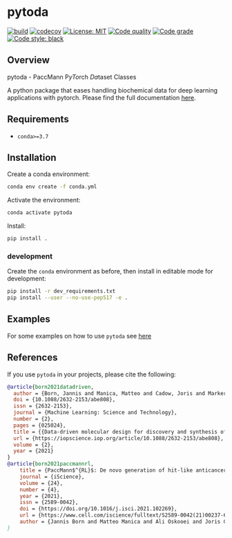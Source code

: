 # pytoda
[![build](https://github.com/PaccMann/paccmann_datasets/workflows/build/badge.svg)](https://github.com/PaccMann/paccmann_datasets/actions)
[![codecov](https://codecov.io/gh/PaccMann/paccmann_datasets/branch/master/graph/badge.svg?token=C10ICE7S0Q)](https://codecov.io/gh/PaccMann/paccmann_datasets)
[![License: MIT](https://img.shields.io/badge/License-MIT-yellow.svg)](https://opensource.org/licenses/MIT)
[![Code quality](https://www.code-inspector.com/project/22043/score/svg)](https://frontend.code-inspector.com/)
[![Code grade](https://www.code-inspector.com/project/22043/status/svg)](https://frontend.code-inspector.com/)
[![Code style: black](https://img.shields.io/badge/code%20style-black-000000.svg)](https://github.com/psf/black)

## Overview

pytoda - PaccMann P*yTo*rch *Da*taset Classes

A python package that eases handling biochemical data for deep learning applications with pytorch.
Please find the full documentation [here](https://paccmann.github.io/paccmann_datasets/).

## Requirements

- `conda>=3.7`

## Installation

Create a conda environment:

```sh
conda env create -f conda.yml
```

Activate the environment:

```sh
conda activate pytoda
```

Install:

```sh
pip install .
```

### development

Create the `conda` environment as before, then install in editable mode for development:

```sh
pip install -r dev_requirements.txt
pip install --user --no-use-pep517 -e .
```

## Examples

For some examples on how to use `pytoda` see [here](./examples)

## References

If you use `pytoda` in your projects, please cite the following:

```bib
@article{born2021datadriven,
  author = {Born, Jannis and Manica, Matteo and Cadow, Joris and Markert, Greta and Mill, Nil Adell and Filipavicius, Modestas and Janakarajan, Nikita and Cardinale, Antonio and Laino, Teodoro and {Rodr{\'{i}}guez Mart{\'{i}}nez}, Mar{\'{i}}a},
  doi = {10.1088/2632-2153/abe808},
  issn = {2632-2153},
  journal = {Machine Learning: Science and Technology},
  number = {2},
  pages = {025024},
  title = {{Data-driven molecular design for discovery and synthesis of novel ligands: a case study on SARS-CoV-2}},
  url = {https://iopscience.iop.org/article/10.1088/2632-2153/abe808},
  volume = {2},
  year = {2021}
}
@article{born2021paccmannrl,
    title = {PaccMann$^{RL}$: De novo generation of hit-like anticancer molecules from transcriptomic data via reinforcement learning},
    journal = {iScience},
    volume = {24},
    number = {4},
    year = {2021},
    issn = {2589-0042},
    doi = {https://doi.org/10.1016/j.isci.2021.102269},
    url = {https://www.cell.com/iscience/fulltext/S2589-0042(21)00237-6},
    author = {Jannis Born and Matteo Manica and Ali Oskooei and Joris Cadow and Greta Markert and Mar{\'\i}a Rodr{\'\i}guez Mart{\'\i}nez}}
}
```
